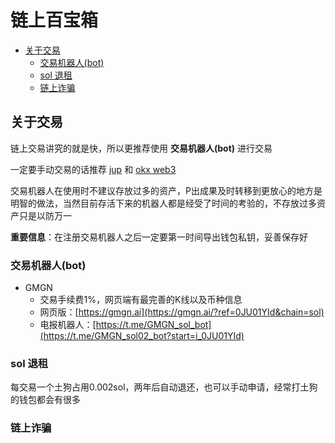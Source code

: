 # 链上百宝箱

- [关于交易](#关于交易)
    - [交易机器人(bot)](#交易机器人(bot))
    - [sol 退租](#sol-退租)
    - [链上诈骗](#链上诈骗)


## 关于交易
链上交易讲究的就是快，所以更推荐使用 **交易机器人(bot)** 进行交易

一定要手动交易的话推荐 [jup](https://jup.ag/) 和 [okx web3](https://www.okx.com/zh-hans/web3/detail/501/6p6xgHyF7AeE6TZkSmFsko444wqoP15icUSqi2jfGiPN)

交易机器人在使用时不建议存放过多的资产，P出成果及时转移到更放心的地方是明智的做法，当然目前存活下来的机器人都是经受了时间的考验的，不存放过多资产只是以防万一

**重要信息**：在注册交易机器人之后一定要第一时间导出钱包私钥，妥善保存好

### 交易机器人(bot)

- GMGN 
    - 交易手续费1%，网页端有最完善的K线以及币种信息
    - 网页版：[https://gmgn.ai](https://gmgn.ai/?ref=0JU01YId&chain=sol)
    - 电报机器人：[https://t.me/GMGN_sol_bot](https://t.me/GMGN_sol02_bot?start=i_0JU01YId)



### sol 退租
每交易一个土狗占用0.002sol，两年后自动退还，也可以手动申请，经常打土狗的钱包都会有很多


### 链上诈骗